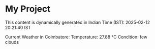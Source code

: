# My Project

This content is dynamically generated in Indian Time (IST): 2025-02-12 20:21:40 IST


Current Weather in Coimbatore:
Temperature: 27.88 °C
Condition: few clouds

